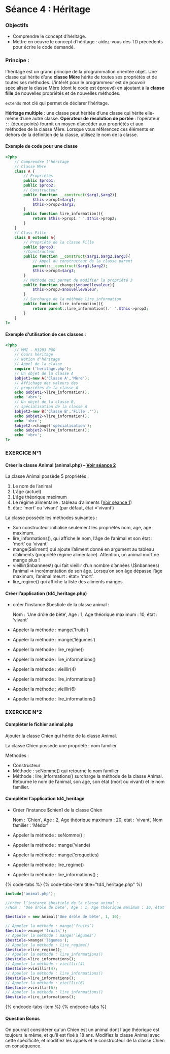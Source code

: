 # Séance 4 : Héritage

### Objectifs

* Comprendre le concept d’héritage.
* Mettre en oeuvre le concept d’héritage : aidez-vous des TD précédents pour écrire le code demandé.

### Principe :

l'héritage est un grand principe de la programmation orientée objet. Une classe qui hérite d’une **classe Mère** hérite de toutes ses propriétés et de toutes ses méthodes. L’intérêt pour le programmeur est de pouvoir spécialiser la classe Mère \(dont le code est éprouvé\) en ajoutant à la **classe fille** de nouvelles propriétés et de nouvelles méthodes.

`extends` mot clé qui permet de déclarer l’héritage.

**Héritage multiple** : une classe peut héritée d’une classe qui hérite elle-même d’une autre classe. **Opérateur de résolution de portée** : l’opérateur `::` \(deux points\) fournit un moyen d’accéder aux propriétés et aux méthodes de la classe Mère. Lorsque vous référencez ces éléments en dehors de la définition de la classe, utilisez le nom de la classe.

#### Exemple de code pour une classe

```php
<?php
    // Comprendre l'héritage
    // Classe Mère
    class A {
        // Propriétés
        public $prop1;
        public $prop2;
        // Constructeur
        public function __construct($arg1,$arg2){
            $this->prop1=$arg1;
            $this->prop2=$arg2;
        }
        public function lire_information(){
            return $this->prop1.' '.$this->prop2;
        }
    }
    // Class Fille
    class B extends A{
        // Propriété de la classe Fille
        public $prop3;
        //Constructeur
        public function __construct($arg1,$arg2,$arg3){
            // Appel du constructeur de la classe parent
            parent::__construct($arg1,$arg2);
            $this->prop3=$arg3;
        }
        // Méthode qui permet de modifier la propriété 3
        public function change($nouvellevaleur){
            $this->prop3=$nouvellevaleur;
        }
        // Surcharge de la méthode lire_information
        public function lire_information(){
            return parent::lire_information().' '.$this->prop3;
        }
    }
?>
```

#### Exemple d'utilisation de ces classes :

```php
<?php
    // MMI - M3203 POO
    // Cours héritage
    // Notion d'héritage
    // Appel de la classe
    require ('heritage.php');
    // Un objet de la classe A
    $objet1=new A('Classe A','Mère');
    // Affichage des valeurs des 
    // propriétés de la classe A
    echo $objet1->lire_information();
    echo '<br>';
    // Un objet de la classe B, 
    // spécialisation de la classe A
    $objet2=new B('Classe B','Fille','');
    echo $objet2->lire_information();
    echo '<br>';
    $objet2->change('spécialisation');
    echo $objet2->lire_information();
    echo '<br>';
?>
```

### EXERCICE N°1

#### Créer la classe Animal \(animal.php\) – [Voir séance 2](https://dannebicque.github.io/m3203/seance2/sujet.md)

La classe Animal possède 5 propriétés :

1. Le nom de l’animal
2. L’âge \(actuel\)
3. L’âge théorique maximum
4. Le régime alimentaire : tableau d’aliments \([Voir séance 1](https://dannebicque.github.io/m3203/seance1/sujet.md)\)
5. état: ‘mort’ ou ‘vivant’ \(par défaut, état =’vivant’\)

La classe possède les méthodes suivantes :

* Son constructeur initialise seulement les propriétés nom, age, age maximum.
* lire\_informations\(\), qui affiche le nom, l’âge de l’animal et son état : ’mort’ ou ‘vivant’
* mange\($aliment\) qui ajoute l’aliment donné en argument au tableau d’aliments \(propriété régime alimentaire\). Attention, un animal mort ne mange plus !
* vieillir\($nbannees\) qui fait vieillir d’un nombre d’années \($nbannees\) l’animal =&gt; incrémentation de son âge. Lorsqu’on son âge dépasse l’âge maximum, l’animal meurt : état= ‘mort’.
* lire\_regime\(\) qui affiche la liste des aliments mangés.

#### Créer l’application \(td4\_heritage.php\)

* créer l’instance $bestiole de la classe animal : 

  Nom : ‘Une drôle de bête’, Age : 1, Age théorique maximum : 10, état : ‘vivant’

* Appeler la méthode : mange\(‘fruits’\)
* Appeler la méthode : mange\(‘légumes’\)
* Appeler la méthode : lire\_regime\(\)
* Appeler la méthode : lire\_informations\(\)
* Appeler la méthode : vieillir\(4\)
* Appeler la méthode : lire\_informations\(\)
* Appeler la méthode : vieillir\(6\)
* Appeler la méthode : lire\_informations\(\)

### EXERCICE N°2

#### Compléter le fichier animal.php

Ajouter la classe Chien qui hérite de la classe Animal.

La classe Chien possède une propriété : nom familier

Méthodes :

* Constructeur
* Méthode : seNomme\(\) qui retourne le nom familier
* Méthode : lire\_informations\(\) surcharge la méthode de la classe Animal. Retourne le nom de l’animal, son age, son état \(mort ou vivant\) et le nom familier.

#### Compléter l’application td4\_heritage

* Créer l’instance $chien1 de la classe Chien

  Nom : 'Chien', Age : 2,    Age théorique maximum : 20, etat : ‘vivant’,     Nom familier : ‘Médor’

* Appeler la méthode : seNomme\(\) ;
* Appeler la méthode : mange\(‘viande\)
* Appeler la méthode : mange\(‘croquettes\)
* Appeler la méthode : lire\_regime\(\)
* Appeler la méthode : lire\_informations\(\) ;

{% code-tabs %}
{% code-tabs-item title="td4\_heritage.php" %}
```php
include('animal.php');

//créer l’instance $bestiole de la classe animal : 
//Nom : ‘Une drôle de bête’, Age : 1, Age théorique maximum : 10, état : ‘vivant’

$bestiole = new Animal('Une drôle de bête', 1, 10);

// Appeler la méthode : mange(‘fruits’)
$bestiole->mange('fruits');
// Appeler la méthode : mange(‘légumes’)
$bestiole->mange('légumes');
// Appeler la méthode : lire_regime()
$bestiole->lire_regime();
// Appeler la méthode : lire_informations()
$bestiole->lire_informations();
// Appeler la méthode : vieillir(4)
$bestiole->vieillir(4);
// Appeler la méthode : lire_informations()
$bestiole->lire_informations();
// Appeler la méthode : vieillir(6)
$bestiole->vieillir(6);
// Appeler la méthode : lire_informations()
$bestiole->lire_informations();
```
{% endcode-tabs-item %}
{% endcode-tabs %}

#### Question Bonus

On pourrait considérer qu'un Chien est un animal dont l'age théorique est toujours le même, et qu'il est fixé à 18 ans. Modifiez la classe Animal avec cette spécificité, et modifiez les appels et le constructeur de la classe Chien en conséquence.

